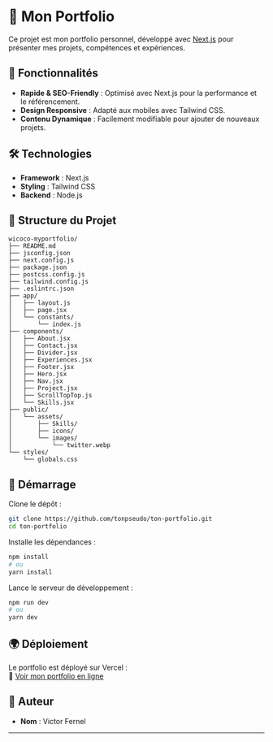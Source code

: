 # 🚀 Mon Portfolio

Ce projet est mon portfolio personnel, développé avec [Next.js](https://nextjs.org/) pour présenter mes projets, compétences et expériences.

## 📌 Fonctionnalités
- **Rapide & SEO-Friendly** : Optimisé avec Next.js pour la performance et le référencement.
- **Design Responsive** : Adapté aux mobiles avec Tailwind CSS.
- **Contenu Dynamique** : Facilement modifiable pour ajouter de nouveaux projets.

## 🛠️ Technologies
- **Framework** : Next.js
- **Styling** : Tailwind CSS
- **Backend** : Node.js

## 📂 Structure du Projet
```
wicoco-myportfolio/
├── README.md
├── jsconfig.json
├── next.config.js
├── package.json
├── postcss.config.js
├── tailwind.config.js
├── .eslintrc.json
├── app/
│   ├── layout.js
│   ├── page.jsx
│   └── constants/
│       └── index.js
├── components/
│   ├── About.jsx
│   ├── Contact.jsx
│   ├── Divider.jsx
│   ├── Experiences.jsx
│   ├── Footer.jsx
│   ├── Hero.jsx
│   ├── Nav.jsx
│   ├── Project.jsx
│   ├── ScrollTopTop.js
│   └── Skills.jsx
├── public/
│   └── assets/
│       ├── Skills/
│       ├── icons/
│       └── images/
│           └── twitter.webp
└── styles/
    └── globals.css
```

## 🚀 Démarrage

Clone le dépôt :  
```bash
git clone https://github.com/tonpseudo/ton-portfolio.git
cd ton-portfolio
```

Installe les dépendances :  
```bash
npm install  
# ou  
yarn install  
```

Lance le serveur de développement :  
```bash
npm run dev  
# ou  
yarn dev  
```

## 🌍 Déploiement
Le portfolio est déployé sur Vercel :  
🔗 [Voir mon portfolio en ligne](https://my-portfolio-xi-five-17.vercel.app/)


## 👤 Auteur
- **Nom** : Victor Fernel
---
